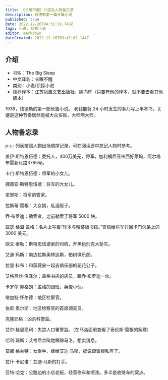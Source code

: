 ```yaml
---
title: 《长眠不醒》介绍及人物备忘录
description: 钱德勒第一篇长篇小说
published: true
date: 2022-12-26T04:31:19.749Z
tags: 小说, 侦探小说
editor: markdown
dateCreated: 2022-12-26T03:47:05.144Z
---
```



## 介绍

- 书名：The Big Sleep
- 中文译名：长眠不醒
- 类别：小说/侦探小说
- 推荐译本：江苏凤凰文艺出版社，姚向辉（只要有他的译本，就不要去看其他版本）

1939，钱德勒的第一部长篇小说。
老钱能将 24 小时发生的事儿写上半本书，关键是这种节奏居然能被大众买账，大师啊大师。

## 人物备忘录

p.s.: 列表按照人物出场顺序记录，可在阅读途中忘记人物时参考。

盖伊·斯特恩伍德：委托人，400万美元，将军。加利福尼亚州西好莱坞，阿尔塔布雷新月路3765号。

卡门·斯特恩伍德：将军的小女儿。

薇薇安·斯特恩伍德：将军的大女儿。

诺里斯：将军的管家。

拉斯蒂·雷根：大女婿，私酒贩子。

乔·布罗迪：勒索者，之前勒索了将军 5000 块。

亚瑟·格温·盖格：名片上写着“珍本与精装版书籍。”寄信给将军讨回卡门欠条上的 3000 美元。

欧文·泰勒：斯特恩伍德家的司机，开黑色别克大轿车。

艾迪·玛斯：南边拉斯奥林达斯，柏树俱乐部。

拉里·科布：和薇薇安一起去俱乐部的花花公子。

艾格尼丝·洛泽尔：盖格书店的店员，跟乔·布罗迪一伙。

卡罗尔·隆格朗：盖格的跟班，英俊小伙。

塔加特·怀尔德：地区检察官。

伯尼·奥尔斯：地区检察官的首席调查员。

克隆耶格：凶杀科警监。

艾尔·格里高利：失踪人口署警监。（在马洛面前查看了泰伦斯·雷根的案卷）

哈利·琼斯：艾格尼丝叫她跟踪马洛，想卖消息。

莫娜·格兰特：女歌手，嫁给艾迪·马斯，据说跟雷根私奔了。

拉什·卡尼诺：艾迪·马斯的打手。

亚特·哈克：公路边的小店老板，经营修车和喷漆。多半是收赃车的窝点。